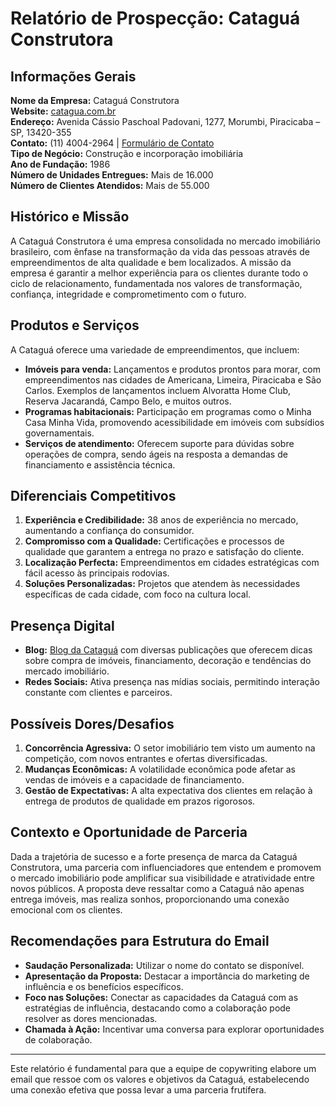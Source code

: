 # Relatório de Prospecção: Cataguá Construtora

## Informações Gerais
**Nome da Empresa:** Cataguá Construtora  
**Website:** [catagua.com.br](http://www.catagua.com.br)  
**Endereço:** Avenida Cássio Paschoal Padovani, 1277, Morumbi, Piracicaba – SP, 13420-355  
**Contato:** (11) 4004-2964 | [Formulário de Contato](https://catagua.com.br/contato)  
**Tipo de Negócio:** Construção e incorporação imobiliária  
**Ano de Fundação:** 1986  
**Número de Unidades Entregues:** Mais de 16.000  
**Número de Clientes Atendidos:** Mais de 55.000  

## Histórico e Missão
A Cataguá Construtora é uma empresa consolidada no mercado imobiliário brasileiro, com ênfase na transformação da vida das pessoas através de empreendimentos de alta qualidade e bem localizados. A missão da empresa é garantir a melhor experiência para os clientes durante todo o ciclo de relacionamento, fundamentada nos valores de transformação, confiança, integridade e comprometimento com o futuro.

## Produtos e Serviços
A Cataguá oferece uma variedade de empreendimentos, que incluem:
- **Imóveis para venda:** Lançamentos e produtos prontos para morar, com empreendimentos nas cidades de Americana, Limeira, Piracicaba e São Carlos. Exemplos de lançamentos incluem Alvoratta Home Club, Reserva Jacarandá, Campo Belo, e muitos outros. 
- **Programas habitacionais:** Participação em programas como o Minha Casa Minha Vida, promovendo acessibilidade em imóveis com subsídios governamentais.
- **Serviços de atendimento:** Oferecem suporte para dúvidas sobre operações de compra, sendo ágeis na resposta a demandas de financiamento e assistência técnica.

## Diferenciais Competitivos
1. **Experiência e Credibilidade:** 38 anos de experiência no mercado, aumentando a confiança do consumidor.
2. **Compromisso com a Qualidade:** Certificações e processos de qualidade que garantem a entrega no prazo e satisfação do cliente.
3. **Localização Perfecta:** Empreendimentos em cidades estratégicas com fácil acesso às principais rodovias.
4. **Soluções Personalizadas:** Projetos que atendem às necessidades específicas de cada cidade, com foco na cultura local.

## Presença Digital
- **Blog:** [Blog da Cataguá](https://catagua.com.br/blog-da-catagua) com diversas publicações que oferecem dicas sobre compra de imóveis, financiamento, decoração e tendências do mercado imobiliário.
- **Redes Sociais:** Ativa presença nas mídias sociais, permitindo interação constante com clientes e parceiros.
  
## Possíveis Dores/Desafios
1. **Concorrência Agressiva:** O setor imobiliário tem visto um aumento na competição, com novos entrantes e ofertas diversificadas.
2. **Mudanças Econômicas:** A volatilidade econômica pode afetar as vendas de imóveis e a capacidade de financiamento.
3. **Gestão de Expectativas:** A alta expectativa dos clientes em relação à entrega de produtos de qualidade em prazos rigorosos.

## Contexto e Oportunidade de Parceria
Dada a trajetória de sucesso e a forte presença de marca da Cataguá Construtora, uma parceria com influenciadores que entendem e promovem o mercado imobiliário pode amplificar sua visibilidade e atratividade entre novos públicos. A proposta deve ressaltar como a Cataguá não apenas entrega imóveis, mas realiza sonhos, proporcionando uma conexão emocional com os clientes.

## Recomendações para Estrutura do Email
- **Saudação Personalizada:** Utilizar o nome do contato se disponível.
- **Apresentação da Proposta:** Destacar a importância do marketing de influência e os benefícios específicos.
- **Foco nas Soluções:** Conectar as capacidades da Cataguá com as estratégias de influência, destacando como a colaboração pode resolver as dores mencionadas.
- **Chamada à Ação:** Incentivar uma conversa para explorar oportunidades de colaboração.

---

Este relatório é fundamental para que a equipe de copywriting elabore um email que ressoe com os valores e objetivos da Cataguá, estabelecendo uma conexão efetiva que possa levar a uma parceria frutífera.